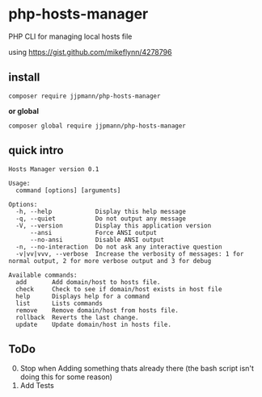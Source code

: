 # php-hosts-manager
PHP CLI for managing local hosts file

using https://gist.github.com/mikeflynn/4278796


## install

    composer require jjpmann/php-hosts-manager

__or global__
    
    composer global require jjpmann/php-hosts-manager

## quick intro

    Hosts Manager version 0.1

    Usage:
      command [options] [arguments]

    Options:
      -h, --help            Display this help message
      -q, --quiet           Do not output any message
      -V, --version         Display this application version
          --ansi            Force ANSI output
          --no-ansi         Disable ANSI output
      -n, --no-interaction  Do not ask any interactive question
      -v|vv|vvv, --verbose  Increase the verbosity of messages: 1 for normal output, 2 for more verbose output and 3 for debug

    Available commands:
      add       Add domain/host to hosts file.
      check     Check to see if domain/host exists in host file
      help      Displays help for a command
      list      Lists commands
      remove    Remove domain/host from hosts file.
      rollback  Reverts the last change.
      update    Update domain/host in hosts file.

## ToDo

0. Stop when Adding something thats already there (the bash script isn't doing this for some reason)
0. Add Tests